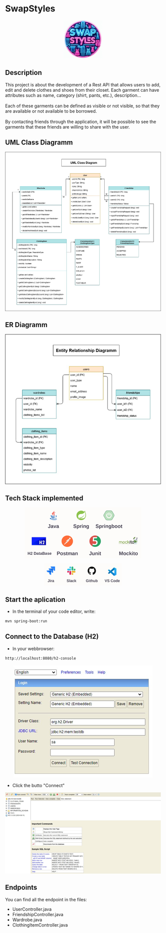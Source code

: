 # SwapStyles

<p align="center">
	  <img src="https://github.com/Ruben-BV/swap_styles_social_network/blob/main/src/main/resources/images/Logo/Logo_Swap_Styles.jpeg" width="25%"/>
</p>

## Description
This project is about the development of a Rest API that allows users to add, edit and delete clothes and shoes from their closet. Each garment can have attributes such as name, category (shirt, pants, etc.), description...
<br><br>Each of these garments can be defined as visible or not visible, so that they are available or not available to be borrowed.
<br><br>By contacting friends through the application, it will be possible to see the garments that these friends are willing to share with the user.

## UML Class Diagramm
<p align="center">
	  <img src="https://github.com/Ruben-BV/swap_styles_social_network/blob/main/src/main/resources/images/UML_Class_Diagramm.jpg?raw=true" />
</p>

## ER Diagramm
<p align="center">
	  <img src="https://github.com/Ruben-BV/swap_styles_social_network/blob/main/src/main/resources/images/ER_Diagramm.jpg?raw=true" />
</p>

## Tech Stack implemented

<p align="center">
	  <img src="https://github.com/Ruben-BV/swap_styles_social_network/blob/main/src/main/resources/images/Tech_Stack_01.jpg?raw=true" width="75%"/>
</p>

<p align="center">
	  <img src="https://github.com/Ruben-BV/swap_styles_social_network/blob/main/src/main/resources/images/Tech_Stack_02.jpg?raw=true" width="50%"/>
</p>

## Start the aplication
- In the terminal of your code editor, write:
```bash
mvn spring-boot:run
```

## Connect to the Database (H2)
- In your webbrowser:
```bash
http://localhost:8080/h2-console
```
<p align="center">
	  <img src="https://github.com/Ruben-BV/swap_styles_social_network/blob/main/src/main/resources/images/H2_01.jpg" />
</p>

- Click the butto "Connect"
<p align="center">
	  <img src="https://github.com/Ruben-BV/swap_styles_social_network/blob/main/src/main/resources/images/H2_02.jpg" />
</p>

## Endpoints
You can find all the endpoint in the files:
- UserController.java
- FriendshipController.java
- Wardrobe.java
- ClothingItemController.java
